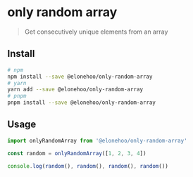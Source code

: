 # only random array

> Get consecutively unique elements from an array

## Install

```bash
# npm
npm install --save @elonehoo/only-random-array
# yarn
yarn add --save @elonehoo/only-random-array
# pnpm
pnpm install --save @elonehoo/only-random-array
```

## Usage

```ts
import onlyRandomArray from '@elonehoo/only-random-array'

const random = onlyRandomArray([1, 2, 3, 4])

console.log(random(), random(), random(), random())
```
